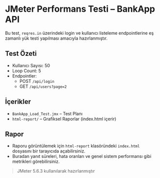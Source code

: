 # JMeter Performans Testi – BankApp API

Bu test, `reqres.in` üzerindeki login ve kullanıcı listeleme endpointlerine eş zamanlı yük testi yapılması amacıyla hazırlanmıştır.

## Test Özeti

- Kullanıcı Sayısı: 50
- Loop Count: 5
- Endpointler:
  - POST `/api/login`
  - GET `/api/users?page=2`

## İçerikler

- `BankApp_Load_Test.jmx` – Test Planı
- `html-report/` – Grafiksel Raporlar (index.html içerir)

## Rapor

- Raporu görüntülemek için `html-report` klasöründeki `index.html` dosyasını bir tarayıcıda açabilirsiniz.  
- Buradan yanıt süreleri, hata oranları ve genel sistem performansı gibi metrikleri görebilirsiniz.


> JMeter 5.6.3 kullanılarak hazırlanmıştır

